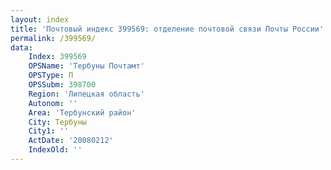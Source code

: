 ```yaml
---
layout: index
title: 'Почтовый индекс 399569: отделение почтовой связи Почты России'
permalink: /399569/
data:
    Index: 399569
    OPSName: 'Тербуны Почтамт'
    OPSType: П
    OPSSubm: 398700
    Region: 'Липецкая область'
    Autonom: ''
    Area: 'Тербунский район'
    City: Тербуны
    City1: ''
    ActDate: '20080212'
    IndexOld: ''
---
```


